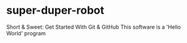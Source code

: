 # super-duper-robot
Short &amp; Sweet: Get Started With Git &amp; GitHub
This software is a 'Hello World' program
